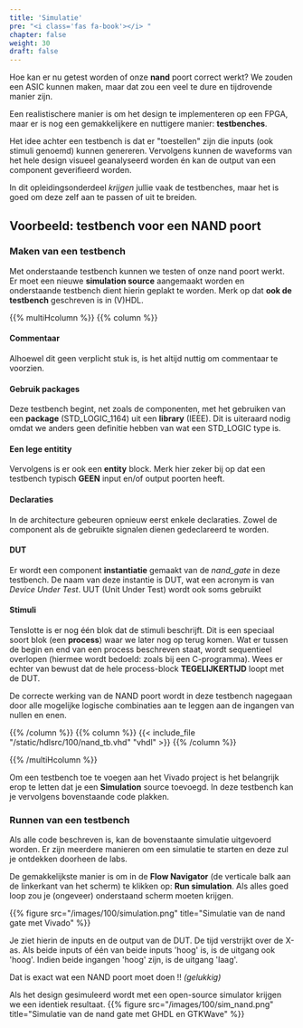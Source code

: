 ```yaml
---
title: 'Simulatie'
pre: "<i class='fas fa-book'></i> "
chapter: false
weight: 30
draft: false
---
```


Hoe kan er nu getest worden of onze **nand** poort correct werkt? We zouden een ASIC kunnen maken, maar dat zou een veel te dure en tijdrovende manier zijn. 

Een realistischere manier is om het design te implementeren op een FPGA, maar er is nog een gemakkelijkere en nuttigere manier: **testbenches**.

Het idee achter een testbench is dat er "toestellen" zijn die inputs (ook stimuli genoemd) kunnen genereren. Vervolgens kunnen de waveforms van het hele design visueel geanalyseerd worden én kan de output van een component geverifieerd worden.

In dit opleidingsonderdeel *krijgen* jullie vaak de testbenches, maar het is goed om deze zelf aan te passen of uit te breiden.


## Voorbeeld: testbench voor een NAND poort


### Maken van een testbench
Met onderstaande testbench kunnen we testen of onze nand poort werkt. Er moet een nieuwe **simulation source** aangemaakt worden en onderstaande testbench dient hierin geplakt te worden. Merk op dat **ook de testbench** geschreven is in (V)HDL.

{{% multiHcolumn %}}
{{% column %}}
#### Commentaar
Alhoewel dit geen verplicht stuk is, is het altijd nuttig om commentaar te voorzien. 

#### Gebruik packages
Deze testbench begint, net zoals de componenten, met het gebruiken van een **package** (STD_LOGIC_1164) uit een **library** (IEEE). Dit is uiteraard nodig omdat we anders geen definitie hebben van wat een STD_LOGIC type is.

#### Een lege entitity

Vervolgens is er ook een **entity** block. Merk hier zeker bij op dat een testbench typisch **GEEN** input en/of output poorten heeft.

#### Declaraties
In de architecture gebeuren opnieuw eerst enkele declaraties. Zowel de component als de gebruikte signalen dienen gedeclareerd te worden.


#### DUT
Er wordt een component **instantiatie** gemaakt van de *nand_gate* in deze testbench. De naam van deze instantie is DUT, wat een acronym is van *Device Under Test*. UUT (Unit Under Test) wordt ook soms gebruikt

#### Stimuli
Tenslotte is er nog één blok dat de stimuli beschrijft. Dit is een speciaal soort blok (een **process**) waar we later nog op terug komen. Wat er tussen de begin en end van een process beschreven staat, wordt sequentieel overlopen (hiermee wordt bedoeld: zoals bij een C-programma). Wees er echter van bewust dat de hele process-block **TEGELIJKERTIJD** loopt met de DUT.

De correcte werking van de NAND poort wordt in deze testbench nagegaan door alle mogelijke logische combinaties aan te leggen aan de ingangen van nullen en enen.

{{% /column %}}
{{% column %}}
{{< include_file "/static/hdlsrc/100/nand_tb.vhd" "vhdl" >}}
{{% /column %}}

{{% /multiHcolumn %}}

Om een testbench toe te voegen aan het Vivado project is het belangrijk erop te letten dat je een **Simulation** source toevoegd. In deze testbench kan je vervolgens bovenstaande code plakken.


### Runnen van een testbench

Als alle code beschreven is, kan de bovenstaante simulatie uitgevoerd worden. Er zijn meerdere manieren om een simulatie te starten en deze zul je ontdekken doorheen de labs.

De gemakkelijkste manier is om in de **Flow Navigator** (de verticale balk aan de linkerkant van het scherm) te klikken op: **Run simulation**. Als alles goed loop zou je (ongeveer) onderstaand scherm moeten krijgen.

{{% figure src="/images/100/simulation.png" title="Simulatie van de nand gate met Vivado"  %}}

Je ziet hierin de inputs en de output van de DUT. De tijd verstrijkt over de X-as. Als beide inputs of één van beide inputs 'hoog' is, is de uitgang ook 'hoog'. Indien beide ingangen 'hoog' zijn, is de uitgang 'laag'.

Dat is exact wat een NAND poort moet doen !! *(gelukkig)*

Als het design gesimuleerd wordt met een open-source simulator krijgen we een identiek resultaat.
{{% figure src="/images/100/sim_nand.png" title="Simulatie van de nand gate met GHDL en GTKWave"  %}}
